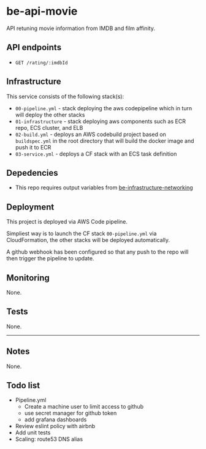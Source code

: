 # be-api-movie

API retuning movie information from IMDB and film affinity.

## API endpoints

- `GET /rating/:imdbId`

## Infrastructure

This service consists of the following stack(s):

- `00-pipeline.yml` - stack deploying the aws codepipeline which in turn will deploy the other stacks
- `01-infrastructure` - stack deploying aws components such as ECR repo, ECS cluster, and ELB
- `02-build.yml` - deploys an AWS codebuild project based on `buildspec.yml` in the root directory that will build the docker image and push it to ECR
- `03-service.yml` - deploys a CF stack with an ECS task definition

## Depedencies

- This repo requires output variables from [be-infrastructure-networking](https://github.com/wantedmedia/be-infrastructure-networking)

## Deployment

This project is deployed via AWS Code pipeline.

Simpliest way is to launch the CF stack `00-pipeline.yml` via CloudFormation, the other stacks will be deployed automatically.

A github webhook has been configured so that any push to the repo will then trigger the pipeline to update.

## Monitoring

None.

## Tests

None.

---

## Notes

None.

## Todo list

* Pipeline.yml
  - Create a machine user to limit access to github
  - use secret manager for github token
  - add grafana dashboards
* Review eslint policy with airbnb
* Add unit tests
* Scaling: route53 DNS alias